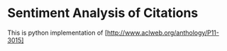 # Sentiment Analysis of Citations
This is python implementation of [http://www.aclweb.org/anthology/P11-3015]
